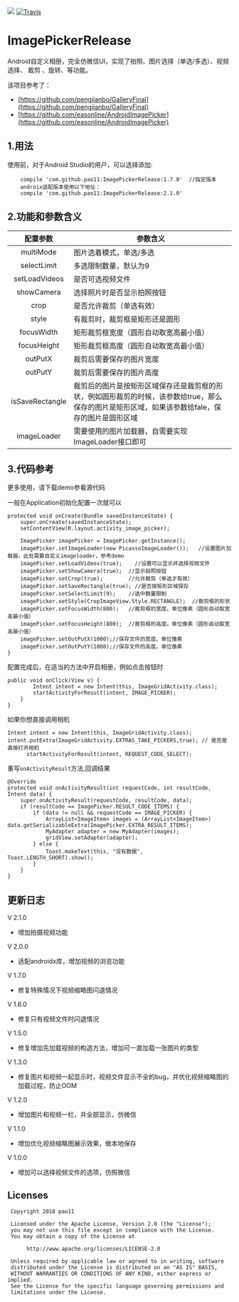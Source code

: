 [![](https://jitpack.io/v/pao11/ImagePickerRelease.svg)](https://jitpack.io/#pao11/ImagePickerRelease)
[![Travis](https://img.shields.io/badge/Gradle-3.5.2-brightgreen.svg)]()

# ImagePickerRelease
Android自定义相册，完全仿微信UI，实现了拍照、图片选择（单选/多选）、视频选择、 裁剪 、旋转、等功能。

该项目参考了：

* [https://github.com/pengjianbo/GalleryFinal](https://github.com/pengjianbo/GalleryFinal) 
* [https://github.com/easonline/AndroidImagePicker](https://github.com/easonline/AndroidImagePicker)

## 1.用法

使用前，对于Android Studio的用户，可以选择添加:
```
	compile 'com.github.pao11:ImagePickerRelease:1.7.0'  //指定版本
	androix适配版本使用以下地址：
	compile 'com.github.pao11:ImagePickerRelease:2.1.0'
```

## 2.功能和参数含义


|配置参数|参数含义|
|:--:|--|
|multiMode|图片选着模式，单选/多选|
|selectLimit|多选限制数量，默认为9|
|setLoadVideos|是否可选视频文件
|showCamera|选择照片时是否显示拍照按钮|
|crop|是否允许裁剪（单选有效）|
|style|有裁剪时，裁剪框是矩形还是圆形|
|focusWidth|矩形裁剪框宽度（圆形自动取宽高最小值）|
|focusHeight|矩形裁剪框高度（圆形自动取宽高最小值）|
|outPutX|裁剪后需要保存的图片宽度|
|outPutY|裁剪后需要保存的图片高度|
|isSaveRectangle|裁剪后的图片是按矩形区域保存还是裁剪框的形状，例如圆形裁剪的时候，该参数给true，那么保存的图片是矩形区域，如果该参数给fale，保存的图片是圆形区域|
|imageLoader|需要使用的图片加载器，自需要实现ImageLoader接口即可|

## 3.代码参考

更多使用，请下载demo参看源代码


一般在Application初始化配置一次就可以
```
protected void onCreate(Bundle savedInstanceState) {
    super.onCreate(savedInstanceState);
    setContentView(R.layout.activity_image_picker);
    
    ImagePicker imagePicker = ImagePicker.getInstance();
    imagePicker.setImageLoader(new PicassoImageLoader());   //设置图片加载器，此处需要自定义imageloader，参考demo
    imagePicker.setLoadVideos(true);    //设置可以显示并选择视频文件
    imagePicker.setShowCamera(true);  //显示拍照按钮
    imagePicker.setCrop(true);        //允许裁剪（单选才有效）
    imagePicker.setSaveRectangle(true); //是否按矩形区域保存
    imagePicker.setSelectLimit(9);    //选中数量限制
    imagePicker.setStyle(CropImageView.Style.RECTANGLE);  //裁剪框的形状
    imagePicker.setFocusWidth(800);   //裁剪框的宽度。单位像素（圆形自动取宽高最小值）
    imagePicker.setFocusHeight(800);  //裁剪框的高度。单位像素（圆形自动取宽高最小值）
    imagePicker.setOutPutX(1000);//保存文件的宽度。单位像素
    imagePicker.setOutPutY(1000);//保存文件的高度。单位像素
}
```

配置完成后，在适当的方法中开启相册，例如点击按钮时
```
public void onClick(View v) {
        Intent intent = new Intent(this, ImageGridActivity.class);
        startActivityForResult(intent, IMAGE_PICKER);  
    }
}
```

如果你想直接调用相机
```
Intent intent = new Intent(this, ImageGridActivity.class);
intent.putExtra(ImageGridActivity.EXTRAS_TAKE_PICKERS,true); // 是否是直接打开相机
      startActivityForResult(intent, REQUEST_CODE_SELECT);
```

重写`onActivityResult`方法,回调结果
```
@Override
protected void onActivityResult(int requestCode, int resultCode, Intent data) {
    super.onActivityResult(requestCode, resultCode, data);
    if (resultCode == ImagePicker.RESULT_CODE_ITEMS) {
        if (data != null && requestCode == IMAGE_PICKER) {
            ArrayList<ImageItem> images = (ArrayList<ImageItem>) data.getSerializableExtra(ImagePicker.EXTRA_RESULT_ITEMS);
            MyAdapter adapter = new MyAdapter(images);
            gridView.setAdapter(adapter);
        } else {
            Toast.makeText(this, "没有数据", Toast.LENGTH_SHORT).show();
        }
    }
}
```

## 更新日志

V 2.1.0
 * 增加拍摄视频功能

V 2.0.0
 * 适配androidx库，增加视频的浏览功能

V 1.7.0
 * 修复特殊情况下视频缩略图闪退情况

V 1.6.0
 * 修复只有视频文件时闪退情况

V 1.5.0
 * 修复增加先加载视频的构造方法，增加可一直加载一张图片的类型

V 1.3.0
 * 修复图片和视频一起显示时，视频文件显示不全的bug，并优化视频缩略图的加载过程，防止OOM

V 1.2.0
 * 增加图片和视频一栏，并全部显示，仿微信

V 1.1.0
 * 增加优化视频缩略图展示效果，做本地保存

V 1.0.0
 * 增加可以选择视频文件的选项，仿照微信

## Licenses
```
 Copyright 2018 pao11

 Licensed under the Apache License, Version 2.0 (the "License");
 you may not use this file except in compliance with the License.
 You may obtain a copy of the License at

      http://www.apache.org/licenses/LICENSE-2.0

 Unless required by applicable law or agreed to in writing, software
 distributed under the License is distributed on an "AS IS" BASIS,
 WITHOUT WARRANTIES OR CONDITIONS OF ANY KIND, either express or implied.
 See the License for the specific language governing permissions and
 limitations under the License.
```

